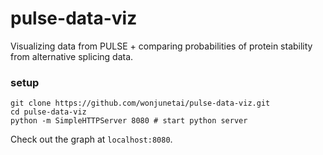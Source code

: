 # pulse-data-viz
Visualizing data from PULSE + comparing probabilities of protein stability from alternative splicing data.

### setup ###
```
git clone https://github.com/wonjunetai/pulse-data-viz.git
cd pulse-data-viz
python -m SimpleHTTPServer 8080 # start python server
```

Check out the graph at `localhost:8080`.

